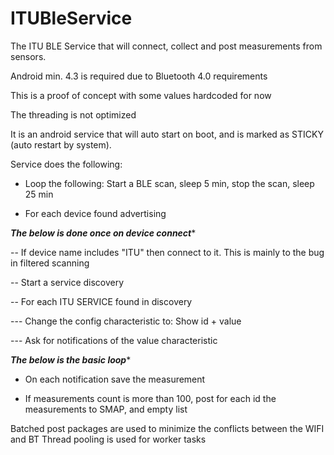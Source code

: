 ITUBleService
=============

The ITU BLE Service that will connect, collect and post measurements from sensors.

Android min. 4.3 is required due to Bluetooth 4.0 requirements

This is a proof of concept with some values hardcoded for now

The threading is not optimized

It is an android service that will auto start on boot, and is marked as STICKY (auto restart by system).

Service does the following:

- Loop the following: Start a BLE scan, sleep 5 min, stop the scan, sleep 25 min

- For each device found advertising

*******The below is done once on device connect********

-- If device name includes "ITU" then connect to it. This is mainly to the bug in filtered scanning

-- Start a service discovery

-- For each ITU SERVICE found in discovery

--- Change the config characteristic to: Show id + value

--- Ask for notifications of the value characteristic

*******The below is the basic loop********

- On each notification save the measurement

- If measurements count is more than 100, post for each id the measurements to SMAP, and empty list



Batched post packages are used to minimize the conflicts between the WIFI and BT
Thread pooling is used for worker tasks




